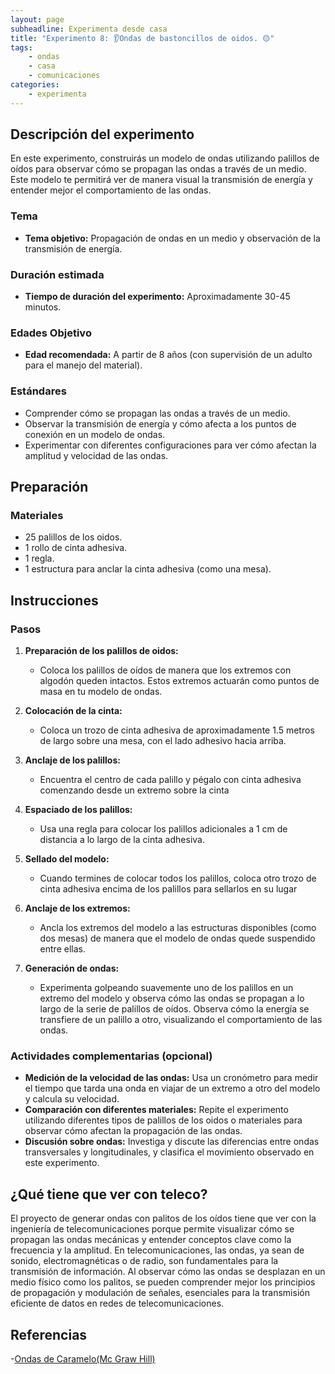 ```yaml
---
layout: page
subheadline: Experimenta desde casa
title: "Experimento 8: 👂Ondas de bastoncillos de oidos. 🟡"
tags:
    - ondas
    - casa
    - comunicaciones 
categories:
    - experimenta
---
```


## Descripción del experimento

En este experimento, construirás un modelo de ondas utilizando palillos de oídos para observar cómo se propagan las ondas a través de un medio. Este modelo te permitirá ver de manera visual la transmisión de energía y entender mejor el comportamiento de las ondas.

### Tema

- **Tema objetivo:** Propagación de ondas en un medio y observación de la transmisión de energía.

### Duración estimada

- **Tiempo de duración del experimento:** Aproximadamente 30-45 minutos.

### Edades Objetivo

- **Edad recomendada:** A partir de 8 años (con supervisión de un adulto para el manejo del material).

### Estándares

- Comprender cómo se propagan las ondas a través de un medio.
- Observar la transmisión de energía y cómo afecta a los puntos de conexión en un modelo de ondas.
- Experimentar con diferentes configuraciones para ver cómo afectan la amplitud y velocidad de las ondas.

## Preparación

### Materiales

- 25 palillos de los oidos.
- 1 rollo de cinta adhesiva.
- 1 regla.
- 1 estructura para anclar la cinta adhesiva (como una mesa).

## Instrucciones

### Pasos

1. **Preparación de los palillos de oidos:**
   - Coloca los palillos de oídos de manera que los extremos con algodón queden intactos. Estos extremos actuarán como puntos de masa en tu modelo de ondas.

2. **Colocación de la cinta:**
   - Coloca un trozo de cinta adhesiva de aproximadamente 1.5 metros de largo sobre una mesa, con el lado adhesivo hacia arriba.

3. **Anclaje de los palillos:**
   - Encuentra el centro de cada palillo y pégalo con cinta adhesiva comenzando desde un extremo sobre la cinta

4. **Espaciado de los palillos:**
   - Usa una regla para colocar los palillos adicionales a 1 cm de distancia a lo largo de la cinta adhesiva.

5. **Sellado del modelo:**
   - Cuando termines de colocar todos los palillos, coloca otro trozo de cinta adhesiva encima de los palillos para sellarlos en su lugar

6. **Anclaje de los extremos:**
   - Ancla los extremos del modelo a las estructuras disponibles (como dos mesas) de manera que el modelo de ondas quede suspendido entre ellas.

7. **Generación de ondas:**
   - Experimenta golpeando suavemente uno de los palillos en un extremo del modelo y observa cómo las ondas se propagan a lo largo de la serie de palillos de oídos. Observa cómo la energía se transfiere de un palillo a otro, visualizando el comportamiento de las ondas.

### Actividades complementarias (opcional)

- **Medición de la velocidad de las ondas:** Usa un cronómetro para medir el tiempo que tarda una onda en viajar de un extremo a otro del modelo y calcula su velocidad.
- **Comparación con diferentes materiales:** Repite el experimento utilizando diferentes tipos de palillos de los oidos o materiales para observar cómo afectan la propagación de las ondas.
- **Discusión sobre ondas:** Investiga y discute las diferencias entre ondas transversales y longitudinales, y clasifica el movimiento observado en este experimento.


## ¿Qué tiene que ver con teleco?
El proyecto de generar ondas con palitos de los oídos tiene que ver con la ingeniería de telecomunicaciones porque permite visualizar cómo se propagan las ondas mecánicas y entender conceptos clave como la frecuencia y la amplitud. En telecomunicaciones, las ondas, ya sean de sonido, electromagnéticas o de radio, son fundamentales para la transmisión de información. Al observar cómo las ondas se desplazan en un medio físico como los palitos, se pueden comprender mejor los principios de propagación y modulación de señales, esenciales para la transmisión eficiente de datos en redes de telecomunicaciones.

## Referencias
-[Ondas de Caramelo(Mc Graw Hill)](https://www.mheducation.es/blog/ondas-de-caramelo)